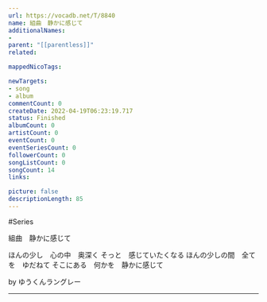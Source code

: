 ```yaml
---
url: https://vocadb.net/T/8840
name: 組曲　静かに感じて
additionalNames: 
- 
parent: "[[parentless]]"
related:

mappedNicoTags:

newTargets:
- song
- album
commentCount: 0
createDate: 2022-04-19T06:23:19.717
status: Finished
albumCount: 0
artistCount: 0
eventCount: 0
eventSeriesCount: 0
followerCount: 0
songListCount: 0
songCount: 14
links: 

picture: false
descriptionLength: 85
---
```


#Series

組曲　静かに感じて

ほんの少し　心の中　奥深く
そっと　感じていたくなる
ほんの少しの間　全てを　ゆだねて
そこにある　何かを　静かに感じて

by ゆうくんラングレー

---

